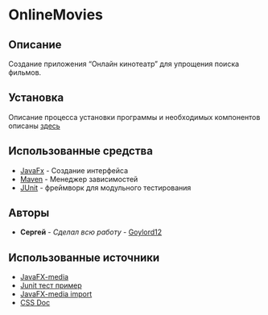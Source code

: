 # OnlineMovies

## Описание

Создание приложения “Онлайн кинотеатр” для упрощения поиска фильмов.

## Установка

Описание процесса установки программы и необходимых компонентов описаны [здесь](https://github.com/Goylord12/OnlineMovies/wiki)

## Использованные средства

* [JavaFx](https://openjfx.io/) - Создание интерфейса
* [Maven](https://maven.apache.org/) - Менеджер зависимостей
* [JUnit](https://junit.org) - фреймворк для модульного тестирования

## Авторы

* **Сергей** - *Сделал всю работу* - [Goylord12](https://github.com/Goylord12)

## Использованные источники

* [JavaFX-media](https://docs.oracle.com/javase/8/javafx/api/javafx/scene/media/Media.html)
* [Junit тест пример](https://javastudy.ru/junit/junit-hello-world/)
* [JavaFX-media import](https://stackoverflow.com/questions/69976938/javafx-mediaplayer-import)
* [CSS Doc](https://developer.mozilla.org/en-US/docs/Web/CSS)
